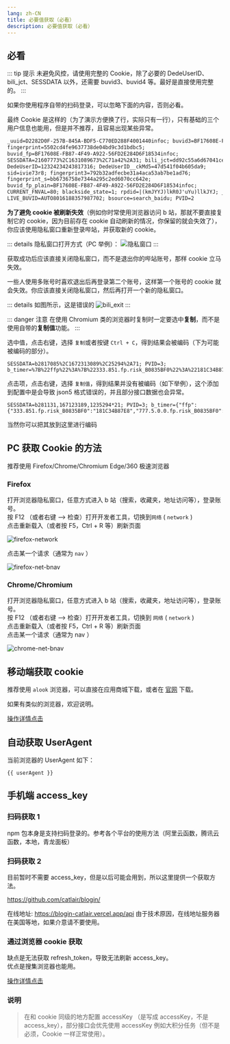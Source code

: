 ```yaml
---
lang: zh-CN
title: 必要值获取（必看）
description: 必要值获取（必看）
---
```


## 必看

::: tip 提示
未避免风控，请使用完整的 Cookie，除了必要的 DedeUserID、bili_jct、SESSDATA 以外，还需要 buvid3、buvid4 等。最好是直接使用完整的。
:::

如果你使用程序自带的扫码登录，可以忽略下面的内容，否则必看。

最终 Cookie 是这样的（为了演示方便换了行，实际只有一行），只有基础的三个用户信息也能用，但是并不推荐，且容易出现某些异常。

```txt
_uuid=D2282D0F-257B-845A-BDF5-C770ED288F4001440infoc; buvid3=BF17608E-FB87-4F49-A922-56FD2E284D6F18534infoc;
fingerprint=5502cd4fe9637738de04bd9c3d1bdbc5;
buvid_fp=BF17608E-FB87-4F49-A922-56FD2E284D6F18534infoc;
SESSDATA=21607773%2C1631089673%2C71a42%2A31; bili_jct=dd92c55a6d67041ce2f3fb1650889ea8;
DedeUserID=12324234243817316; DedeUserID__ckMd5=47d541f04b605da9;
sid=ivie73r8; fingerprint3=792b32adfecbe31a4aca53ab7be1ad76;
fingerprint_s=bb6736758e7344a295c2ed6070cc642e;
buvid_fp_plain=BF17608E-FB87-4F49-A922-56FD2E284D6F18534infoc;
CURRENT_FNVAL=80; blackside_state=1; rpdid=|(kmJYYJ)lkR0J'uYu)llkJYJ; _dfcaptcha=a46d7562a42065d43a88c053e283e876;
LIVE_BUVID=AUTO8016188357987702; bsource=search_baidu; PVID=2
```

**为了避免 cookie 被刷新失效**（例如你时常使用浏览器访问 b 站，那就不要直接复制它的 cookie，因为目前存在 cookie 自动刷新的情况，你保留的就会失效了），你应该使用隐私窗口重新登录哔站，并获取新的 cookie。

::: details 隐私窗口打开方式（PC 举例）：
![隐私窗口](/images/br_ys.png)
:::

获取成功后应该直接关闭隐私窗口，而不是退出你的哔站账号，那样 cookie 立马失效。

一些人使用多账号时喜欢退出后再登录第二个账号，这样第一个账号的 cookie 就会失效。你应该直接关闭隐私窗口，然后再打开一个新的隐私窗口。

::: details 如图所示，这是错误的
![bili_exit](/images/bili_exit.png)
:::

::: danger 注意
在使用 Chromium 类的浏览器时复制时一定要选中**复制**，而不是使用自带的**复制值**功能。
:::

选中值，点击右键，选择 `复制`或者按键 `Ctrl + C`，得到结果会被编码（下为可能被编码的部分）。

```
SESSDATA=b2817085%2C1672313089%2C25294%2A71; PVID=3; b_timer=%7B%22ffp%22%3A%7B%22333.851.fp.risk_B0835BF0%22%3A%22181C34B87E8%22%2C%22777.5.0.0.fp.risk_B0835BF0%22%3A%22181C352F104%22%7D%7D
```

点击项，点击右键，选择 `复制值`，得到结果并没有被编码（如下举例），这个添加到配置中是会导致 json5 格式错误的，并且部分接口数据也会异常。

```
SESSDATA=b281131,167123189,1235294*21; PVID=3; b_timer={"ffp":{"333.851.fp.risk_B0835BF0":"181C34B87E8","777.5.0.0.fp.risk_B0835BF0":"181C352F104"}}
```

当然你可以把其放到这里进行编码

<EncodeCookie></EncodeCookie>

## PC 获取 Cookie 的方法

推荐使用 Firefox/Chrome/Chromium Edge/360 极速浏览器

### Firefox

打开浏览器隐私窗口，任意方式进入 b 站（搜索，收藏夹，地址访问等），登录账号。  
按 F12 （或者右键 --> 检查）打开开发者工具，切换到`网络` ( `network` )  
点击重新载入（或者按 F5，Ctrl + R 等）刷新页面

![firefox-network](/images/firefox-network.png)

点击某一个请求（通常为 `nav` ）

![firefox-net-bnav](/images/firefox-net-bnav.png)

### Chrome/Chromium

打开浏览器隐私窗口，任意方式进入 b 站（搜索，收藏夹，地址访问等），登录账号。  
按 F12 （或者右键 --> 检查）打开开发者工具，切换到 `网络` ( `network` )  
点击重新载入（或者按 F5，Ctrl + R 等）刷新页面  
点击某一个请求（通常为 nav ）

![chrome-net-bnav](/images/chrome-net-bnav.png)

## 移动端获取 cookie

推荐使用 `alook` 浏览器，可以直接在应用商城下载，或者在 [官网](https://www.alookweb.com/) 下载。

如果有类似的浏览器，欢迎说明。

[操作详情点击](./get_cookie_mobile.md)

## 自动获取 UserAgent

当前浏览器的 UserAgent 如下：

<code>{{ userAgent }}</code>

## 手机端 access_key

### 扫码获取 1

npm 包本身是支持扫码登录的。参考各个平台的使用方法（阿里云函数，腾讯云函数，本地，青龙面板）

### 扫码获取 2

目前暂时不需要 access_key，但是以后可能会用到，所以这里提供一个获取方法。

<https://github.com/catlair/blogin/>

在线地址: <https://blogin-catlair.vercel.app/api> 由于技术原因，在线地址服务器在美国等地，如果介意请不要使用。

### 通过浏览器 cookie 获取

缺点是无法获取 refresh_token，导致无法刷新 access_key。  
优点是搜集浏览器也能用。

[操作详情点击](./get_access_key_pc.md)

### 说明

> 在和 cookie 同级的地方配置 accessKey （是写成 accessKey，不是 access_key），部分接口会优先使用 accessKey 例如大积分任务（但不是必须，Cookie 一样正常使用）。

<script setup>
import { ref, onMounted } from "vue";
import EncodeCookie from '@components/EncodeCookie.vue'

const userAgent = ref('');

onMounted(() => {
  userAgent.value = navigator.userAgent;
});
</script>
